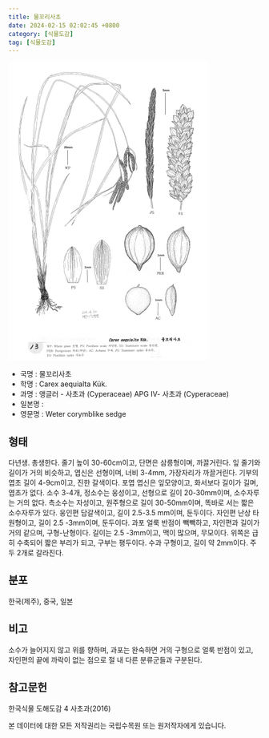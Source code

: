 ```yaml
---
title: 물꼬리사초
date: 2024-02-15 02:02:45 +0800
category: [식물도감]
tag: [식물도감]
---
```




![물꼬리사초](/assets/img/fileUpload/plants/basic/illustration/9853_illustration_th2.jpg)
- 국명 : 물꼬리사초
- 학명 : Carex aequialta Kük.
- 과명 : 앵글러 - 사초과 (Cyperaceae) APG Ⅳ- 사초과 (Cyperaceae)
- 일본명 : 
- 영문명 : Weter corymblike sedge


## 형태
다년생. 총생한다. 줄기 높이 30-60cm이고, 단면은 삼릉형이며, 까끌거린다. 잎 줄기와 길이가 거의 비슷하고, 엽신은 선형이며, 너비 3-4mm, 가장자리가 까끌거린다. 기부의 엽초 길이 4-9cm이고, 진한 갈색이다. 포엽 엽신은 잎모양이고, 화서보다 길이가 길며, 엽초가 없다. 소수 3-4개, 정소수는 웅성이고, 선형으로 길이 20-30mm이며, 소수자루는 거의 없다. 측소수는 자성이고, 원주형으로 길이 30-50mm이며, 똑바로 서는 짧은 소수자루가 있다. 웅인편 담갈색이고, 길이 2.5-3.5 mm이며, 둔두이다. 자인편 난상 타원형이고, 길이 2.5 -3mm이며, 둔두이다. 과포 얼룩 반점이 빽빽하고, 자인편과 길이가 거의 같으며, 구형-난형이다. 길이는 2.5 -3mm이고, 맥이 많으며, 무모이다. 위쪽은 급히 수축되어 짧은 부리가 되고, 구부는 평두이다. 수과 구형이고, 길이 약 2mm이다. 주두 2개로 갈라진다.
## 분포
한국(제주), 중국, 일본
## 비고
소수가 늘어지지 않고 위를 향하며, 과포는 완숙하면 거의 구형으로 얼룩 반점이 있고, 자인편의 끝에 까락이 없는 점으로 절 내 다른 분류군들과 구분된다.
## 참고문헌
한국식물 도해도감 4 사초과(2016)






본 데이터에 대한 모든 저작권리는 국립수목원 또는 원저작자에게 있습니다.
